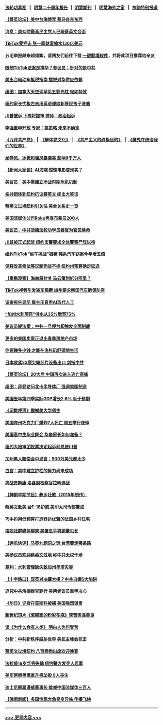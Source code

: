 #### [法轮功真相](https://github.com/gfw-breaker/truth/blob/master/README.md?t=0) &nbsp;&nbsp;|&nbsp;&nbsp; [明慧二十周年报告](https://github.com/gfw-breaker/mh-reports/blob/master/README.md?t=0) &nbsp;&nbsp;|&nbsp;&nbsp;[明慧期刊](https://github.com/gfw-breaker/mh-qikan) &nbsp;&nbsp;|&nbsp;&nbsp; [明慧海外之窗](https://github.com/gfw-breaker/mh-news/blob/master/README.md?t=0) &nbsp;&nbsp;|&nbsp;&nbsp; [神韵特别报道](https://github.com/gfw-breaker/mh-news/blob/master/shenyun.md?t=0)
#### [【菁英论坛】美中台海博弈 蔡马各奔东西](../pages/nsc412/n13962795.md?t=04010643) 
#### [消息：美众院最高民主党人已跟蔡英文会面](../pages/nsc412/n13962808.md?t=04010643) 
#### [TikTok受抨击 张一鸣财富缩水130亿美元](../pages/nsc412/n13962772.md?t=04010643) 
#### 五毛举报越来越频繁，请网友们前往下载 [一键翻墙软件](https://github.com/gfw-breaker/ssr-accounts)，并将此项目推荐给亲友
#### [限制TikTok法案是排华？参议员：针对的是中共](../pages/nsc412/n13962784.md?t=04010643) 
#### [美出台电动车抵税指南 摆脱对华供应依赖](../pages/nsc412/n13962673.md?t=04010643) 
#### [组图：加拿大天空现罕见五彩光柱 宛如特效](../pages/nsc412/n13962348.md?t=04010643) 
#### [纽约家长忧极左派用英语课给新移民孩子洗脑](../pages/nsc412/n13962297.md?t=04010643) 
#### [川普被诉 下周将提审 律师：政治起诉](../pages/nsc412/n13962723.md?t=04010643) 
#### [李强重申开放 专家：换策略 未来不确定](../pages/nsc412/n13961868.md?t=04010643) 
#### [《九评共产党》](https://github.com/begood0513/9ping.md/blob/master/README.md) &nbsp;|&nbsp; [《解体党文化》](../../../../jtdwh.md/blob/master/README.md)  &nbsp;|&nbsp; [《共产主义的终极目的》](../../../../gczydzjmd.md/blob/master/README.md) &nbsp;|&nbsp; [《魔鬼在统治我们的世界》](../../../../mgztzwmdsj.md/blob/master/README.md) 
#### [龙卷风、冰雹和强风暴袭美 影响9千万人](../pages/nsc412/n13962645.md?t=04010643) 
#### [【新闻大家谈】AI海啸 惊悚电影变现实？](../pages/nsc412/n13962631.md?t=04010643) 
#### [美官员：美中需建立冷战时期危机机制](../pages/nsc412/n13962530.md?t=04010643) 
#### [亲共团体到纽约抗议蔡英文 闹出大笑话](../pages/nsc412/n13962299.md?t=04010643) 
#### [蔡英文过境纽约引关注 美台关系史一览](../pages/nsc412/n13961714.md?t=04010643) 
#### [美国流媒体公司Roku再宣布裁员200人](../pages/nsc412/n13962459.md?t=04010643) 
#### [美议员：中共活摘法轮功学员器官为官员续命](../pages/nsc412/n13961550.md?t=04010643) 
#### [川普被正式起诉 纽约市警要求全体警察严阵以待](../pages/nsc412/n13962278.md?t=04010643) 
#### [纽约TikTok“偷车挑战”猖獗 韩系汽车窃案今年增五倍](../pages/nsc412/n13962253.md?t=04010643) 
#### [保释改革修法等议题仍谈不拢 纽约州预算确定延迟](../pages/nsc412/n13962251.md?t=04010643) 
#### [【秦鹏观察】海南将封关 马云策划拆分阿里？](../pages/nsc412/n13962126.md?t=04010643) 
#### [TikTok视频引发盗车猖獗 加州要求韩国汽车确保防盗](../pages/nsc412/n13962293.md?t=04010643) 
#### [调查报告显示 雇主乐意用AI取代人工](../pages/nsc412/n13962274.md?t=04010643) 
#### [“加州水利项目”供水从35%增至75%](../pages/nsc412/n13962268.md?t=04010643) 
#### [美议员提法案：中共一旦侵台即触发全面制裁](../pages/nsc412/n13962053.md?t=04010643) 
#### [更多的美国卖家正退出春季房地产市场](../pages/nsc412/n13962153.md?t=04010643) 
#### [你要赚多少钱 才能在洛杉矶舒适地生活](../pages/nsc412/n13962226.md?t=04010643) 
#### [日本收紧23项尖端芯片设备出口 剑指中共](../pages/nsc412/n13962197.md?t=04010643) 
#### [【菁英论坛】20大后 中国再次进入逃亡高峰](../pages/nsc412/n13961968.md?t=04010643) 
#### [组图：拜登访问北卡半导体厂 强调美国制造](../pages/nsc412/n13961718.md?t=04010643) 
#### [美国去年第四季实际GDP增长2.6% 低于预期](../pages/nsc412/n13962122.md?t=04010643) 
#### [《沉默呼声》震撼美大学师生](../pages/nsc412/n13962185.md?t=04010643) 
#### [美国宾州巧克力厂爆炸7人死亡 周五举行夜悼](../pages/nsc412/n13962005.md?t=04010643) 
#### [美国高中生毕业舞会 华裔家长如何准备？](../pages/nsc412/n13962147.md?t=04010643) 
#### [纽约大陪审团投票决定起诉前总统川普](../pages/nsc412/n13962120.md?t=04010643) 
#### [加州黑人赔偿会中发言：500万美元都太少](../pages/nsc412/n13962117.md?t=04010643) 
#### [白宫：美中建立护栏的努力尚未成功](../pages/nsc412/n13962081.md?t=04010643) 
#### [挑战贾斯康 洛县副检察官拉响选战](../pages/nsc412/n13962058.md?t=04010643) 
#### [【神韵早期节目】彝乡壮歌（2015年制作）](../pages/nsc412/n13961923.md?t=04010643) 
#### [蔡英文赴美 台F-16护航 美印太司令部警戒](../pages/nsc412/n13961984.md?t=04010643) 
#### [巧手妈用低预算打造舒适优雅的法国乡村住宅](../pages/nsc412/n13961642.md?t=04010643) 
#### [摆脱社群媒体绑架 美傻瓜手机销量见长](../pages/nsc412/n13961946.md?t=04010643) 
#### [【远见快评】马英九题词之谜 台湾要走哪条路](../pages/nsc412/n13961961.md?t=04010643) 
#### [美参议员欢迎蔡英文过境 称中共无权干涉](../pages/nsc412/n13961969.md?t=04010643) 
#### [基利：水利管理缺失致加州旱涝灾害](../pages/nsc412/n13962002.md?t=04010643) 
#### [【十字路口】双英对决藏大棋？中共自掘5大陷阱](../pages/nsc412/n13961331.md?t=04010643) 
#### [追究中共活摘器官罪行 美两党议员重申决心](../pages/nsc412/n13961970.md?t=04010643) 
#### [《华日》记者在莫斯科被捕 美国强烈谴责](../pages/nsc412/n13961716.md?t=04010643) 
#### [新世纪短片《淑颍家的粉彩花瓶》获赞传递善良](../pages/nsc412/n13961928.md?t=04010643) 
#### [读《为什么会有人类》 明白人为何受苦](../pages/nsc412/n13960541.md?t=04010643) 
#### [分析：中共新秩序威胁世界 美民主峰会抗击](../pages/nsc412/n13960486.md?t=04010643) 
#### [蔡英文过境纽约 八百侨胞出席欢迎晚宴](../pages/nsc412/n13961497.md?t=04010643) 
#### [法拉盛16岁华男失踪 纽约警方发寻人启事](../pages/nsc412/n13961865.md?t=04010643) 
#### [美军两架黑鹰直升机坠毁 9人丧生](../pages/nsc412/n13961814.md?t=04010643) 
#### [迪士尼解雇漫威董事长 裁减中国流媒体三百人](../pages/nsc412/n13961553.md?t=04010643) 
#### [【晚间新闻】多国惊现大角星变异株 传播飞快](../pages/nsc412/n13961578.md?t=04010643) 

----
#### [ >>> 更早内容 <<< ](../indexes/nsc412-earlier.md)
